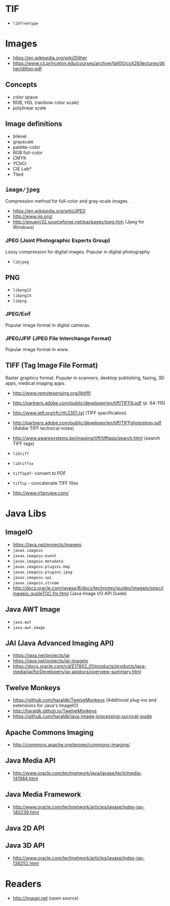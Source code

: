 # TIF
- `libfreetype`

# Images
- https://en.wikipedia.org/wiki/Dither
- https://www.cs.princeton.edu/courses/archive/fall00/cs426/lectures/dither/dither.pdf

## Concepts
- color space
- RGB, HSL (rainbow color scale)
- polylinear scale

## Image definitions
- bilevel
- grayscale
- palette-color
- RGB full-color
- CMYK
- YCbCr
- CIE L*a*b*
- Tiled 

## `image/jpeg`
Compression method for full-color and gray-scale images.
- https://en.wikipedia.org/wiki/JPEG
- http://www.ijg.org/
- http://gnuwin32.sourceforge.net/packages/jpeg.htm (Jpeg for Windows)

### JPEG (Joint Photographic Experts Group)
Lossy compression for digital images. Popular in digital photography.
- `libjpeg`

## PNG
- `libpng12`
- `libpng14`
- `libpng`

### JPEG/Exif
Popular image format in digital cameras.

### JPEG/JFIF (JPEG File Interchange Format)
Popular image format in www.

## TIFF (Tag Image File Format)
Raster graphics format. Popular in scanners, desktop publishing, faxing, 3D apps, medical imaging apps.

- http://www.remotesensing.org/libtiff/
- http://partners.adobe.com/public/developer/en/tiff/TIFF6.pdf (p. 64-115)
- http://www.ietf.org/rfc/rfc2301.txt (TIFF specification)
- http://partners.adobe.com/public/developer/en/tiff/TIFFphotoshop.pdf (Adobe TIFF technical notes)
- http://www.awaresystems.be/imaging/tiff/tifftags/search.html (search TIFF tags)

- `libtiff`
- `libtiffxx`
- `tiff2pdf`- convert to PDF
- `tiffcp` - concatenate TIFF files
- http://www.irfanview.com/


# Java Libs
## ImageIO
- https://java.net/projects/imageio
- `javax.imageio`
- `javax.imageio.event`
- `javax.imageio.metadata`
- `javax.imageio.plugins.bmp`
- `javax.imageio.plugins.jpeg`
- `javax.imageio.spi`
- `javax.imageio.stream`
- http://docs.oracle.com/javase/8/docs/technotes/guides/imageio/spec/imageio_guideTOC.fm.html (Java Image I/O API Guide)

## Java AWT Image
- `java.awt`
- `java.awt.image` 

## JAI (Java Advanced Imaging API)
- https://java.net/projects/jai
- https://java.net/projects/jai-imageio
- https://docs.oracle.com/cd/E17802_01/products/products/java-media/jai/forDevelopers/jai-apidocs/overview-summary.html

## Twelve Monkeys
- https://github.com/haraldk/TwelveMonkeys (Additional plug-ins and extensions for Java's ImageIO)
- http://haraldk.github.io/TwelveMonkeys
- https://github.com/haraldk/java-image-processing-survival-guide

## Apache Commons Imaging
- http://commons.apache.org/proper/commons-imaging/

## Java Media API
- http://www.oracle.com/technetwork/java/javase/tech/media-141984.html

## Java Media Framework
- http://www.oracle.com/technetwork/articles/javase/index-jsp-140239.html

## Java 2D API

## Java 3D API
- http://www.oracle.com/technetwork/articles/javase/index-jsp-138252.html

# Readers
- http://imagej.net (open source)
